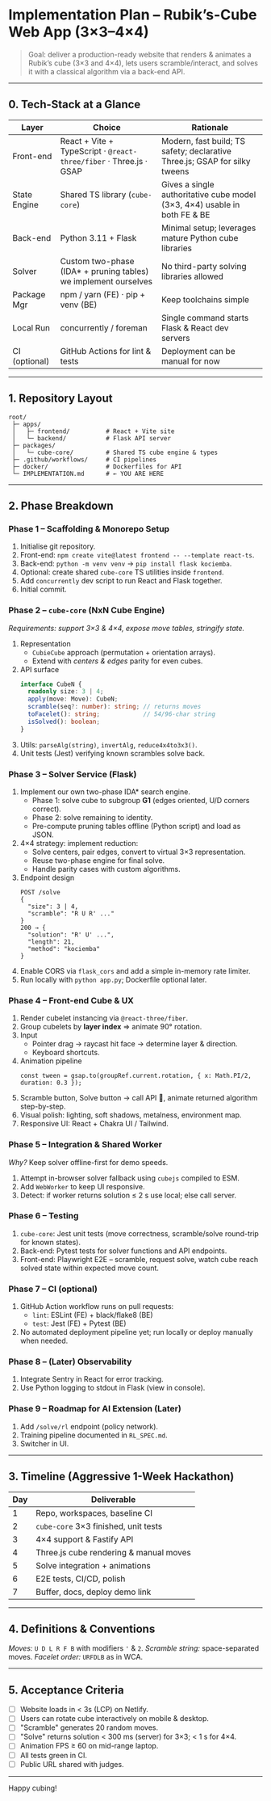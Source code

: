 # Implementation Plan – Rubik’s-Cube Web App (3×3–4×4)

> Goal: deliver a production-ready website that renders & animates a Rubik’s cube (3×3 and 4×4), lets users scramble/interact, and solves it with a classical algorithm via a back-end API.

---

## 0. Tech-Stack at a Glance

| Layer | Choice | Rationale |
|-------|--------|-----------|
| Front-end | React + Vite + TypeScript · `@react-three/fiber` · Three.js · GSAP | Modern, fast build; TS safety; declarative Three.js; GSAP for silky tweens |
| State Engine | Shared TS library (`cube-core`) | Gives a single authoritative cube model (3×3, 4×4) usable in both FE & BE |
| Back-end | Python 3.11 + Flask | Minimal setup; leverages mature Python cube libraries |
| Solver | Custom two-phase (IDA* + pruning tables) we implement ourselves | No third-party solving libraries allowed |
| Package Mgr | npm / yarn (FE) · pip + venv (BE) | Keep toolchains simple |
| Local Run | concurrently / foreman | Single command starts Flask & React dev servers |
| CI (optional) | GitHub Actions for lint & tests | Deployment can be manual for now |

---

## 1. Repository Layout
```
root/
 ├─ apps/
 │   ├─ frontend/          # React + Vite site
 │   └─ backend/           # Flask API server
 ├─ packages/
 │   └─ cube-core/         # Shared TS cube engine & types
 ├─ .github/workflows/     # CI pipelines
 ├─ docker/                # Dockerfiles for API
 └─ IMPLEMENTATION.md      # ← YOU ARE HERE
```

---

## 2. Phase Breakdown

### Phase 1 – Scaffolding & Monorepo Setup
1. Initialise git repository.
2. Front-end: `npm create vite@latest frontend -- --template react-ts`.
3. Back-end: `python -m venv venv` → `pip install flask kociemba`.
4. Optional: create shared `cube-core` TS utilities inside `frontend`.
5. Add `concurrently` dev script to run React and Flask together.
6. Initial commit.

### Phase 2 – `cube-core` (NxN Cube Engine)
*Requirements: support 3×3 & 4×4, expose move tables, stringify state.*

1. Representation
   - `CubieCube` approach (permutation + orientation arrays).
   - Extend with *centers & edges* parity for even cubes.
2. API surface
   ```ts
   interface CubeN {
     readonly size: 3 | 4;
     apply(move: Move): CubeN;
     scramble(seq?: number): string; // returns moves
     toFacelet(): string;            // 54/96-char string
     isSolved(): boolean;
   }
   ```
3. Utils: `parseAlg(string)`, `invertAlg`, `reduce4x4to3x3()`.
4. Unit tests (Jest) verifying known scrambles solve back.

### Phase 3 – Solver Service (Flask)
1. Implement our own two-phase IDA* search engine.
   - Phase 1: solve cube to subgroup **G1** (edges oriented, U/D corners correct).
   - Phase 2: solve remaining to identity.
   - Pre-compute pruning tables offline (Python script) and load as JSON.
2. 4×4 strategy: implement reduction:
   - Solve centers, pair edges, convert to virtual 3×3 representation.
   - Reuse two-phase engine for final solve.
   - Handle parity cases with custom algorithms.
3. Endpoint design  
   ```http
   POST /solve
   {
     "size": 3 | 4,
     "scramble": "R U R' ..."
   }
   200 → {
     "solution": "R' U' ...",
     "length": 21,
     "method": "kociemba"
   }
   ```
4. Enable CORS via `flask_cors` and add a simple in-memory rate limiter.
5. Run locally with `python app.py`; Dockerfile optional later.

### Phase 4 – Front-end Cube & UX
1. Render cubelet instancing via `@react-three/fiber`.
2. Group cubelets by **layer index** ⇒ animate 90° rotation.
3. Input
   - Pointer drag → raycast hit face → determine layer & direction.
   - Keyboard shortcuts.
4. Animation pipeline
   ```tsx
   const tween = gsap.to(groupRef.current.rotation, { x: Math.PI/2, duration: 0.3 });
   ```
5. Scramble button, Solve button → call API 🚀, animate returned algorithm step-by-step.
6. Visual polish: lighting, soft shadows, metalness, environment map.
7. Responsive UI: React + Chakra UI / Tailwind.

### Phase 5 – Integration & Shared Worker
*Why?* Keep solver offline-first for demo speeds.

1. Attempt in-browser solver fallback using `cubejs` compiled to ESM.
2. Add `WebWorker` to keep UI responsive.
3. Detect: if worker returns solution ≤ 2 s use local; else call server.

### Phase 6 – Testing
1. `cube-core`: Jest unit tests (move correctness, scramble/solve round-trip for known states).
2. Back-end: Pytest tests for solver functions and API endpoints.
3. Front-end: Playwright E2E – scramble, request solve, watch cube reach solved state within expected move count.

### Phase 7 – CI (optional)
1. GitHub Action workflow runs on pull requests:
   - `lint`: ESLint (FE) + black/flake8 (BE)
   - `test`: Jest (FE) + Pytest (BE)
2. No automated deployment pipeline yet; run locally or deploy manually when needed.

### Phase 8 – (Later) Observability
1. Integrate Sentry in React for error tracking.
2. Use Python logging to stdout in Flask (view in console).

### Phase 9 – Roadmap for AI Extension (Later)
1. Add `/solve/rl` endpoint (policy network).
2. Training pipeline documented in `RL_SPEC.md`.
3. Switcher in UI.

---

## 3. Timeline (Aggressive 1-Week Hackathon)
| Day | Deliverable |
|-----|-------------|
| 1 | Repo, workspaces, baseline CI |
| 2 | `cube-core` 3×3 finished, unit tests |
| 3 | 4×4 support & Fastify API |
| 4 | Three.js cube rendering & manual moves |
| 5 | Solve integration + animations |
| 6 | E2E tests, CI/CD, polish |
| 7 | Buffer, docs, deploy demo link |

---

## 4. Definitions & Conventions
*Moves:* `U D L R F B` with modifiers `'` & `2`.
*Scramble string:* space-separated moves.
*Facelet order:* `URFDLB` as in WCA.

---

## 5. Acceptance Criteria
- [ ] Website loads in < 3s (LCP) on Netlify.
- [ ] Users can rotate cube interactively on mobile & desktop.
- [ ] "Scramble" generates 20 random moves.
- [ ] "Solve" returns solution < 300 ms (server) for 3×3; < 1 s for 4×4.
- [ ] Animation FPS ≥ 60 on mid-range laptop.
- [ ] All tests green in CI.
- [ ] Public URL shared with judges.

---

Happy cubing!
